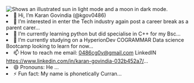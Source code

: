 <picture>
 <source media="(prefers-color-scheme: dark)" srcset=https://unsplash.com/photos/a-black-and-white-photo-of-the-moon-lyBMFR82TRM">
 <source media="(prefers-color-scheme: light)" srcset=https://unsplash.com/photos/a-red-background-with-a-sun-and-some-orange-circles-vNVR9zSPN7Y">
 <img alt="Shows an illustrated sun in light mode and a moon in dark mode." src="YOUR-DEFAULT-IMAGE">
</picture


- 👋 Hi, I’m Karan Govindia (@kgov0486)
- 👀 I’m interested in enter the Tech industry again post a career break as a parent carer...
- 🌱 I’m currently learning python but did specialise in C++ for my Bsc...
- 💞️ I’m currently studying on a HyperionDev COGRAMMAR Data science Bootcamp looking to learn for now...
- 📫 How to reach me email: 0486cg0v@gmail.com LinkedIN https://www.linkedin.com/in/karan-govindia-032b452a7/...
- 😄 Pronouns: He ...
- ⚡ Fun fact: My name is phonetically Curran...

<!---
kgov0486/kgov0486 is a ✨ special ✨ repository because its `README.md` (this file) appears on your GitHub profile.
You can click the Preview link to take a look at your changes.
--->
